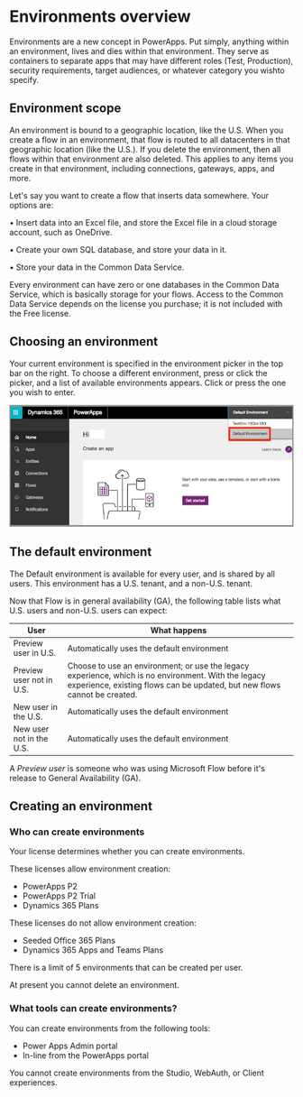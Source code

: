 <properties
	pageTitle="Overview of Environments | Microsoft PowerApps"
	description="What environments are, how to use them"
	services=""
	suite="powerapps"
	documentationCenter="na"
	authors="RickSaling"
	manager="anneta"
	editor=""
	tags=""/>

<tags
   ms.service="powerapps"
   ms.devlang="na"
   ms.topic="article"
   ms.tgt_pltfrm="na"
   ms.workload="na"
   ms.date="10/19/2016"
   ms.author="ricksal"/>

# Environments overview
Environments are a new concept in PowerApps. Put simply, anything within an environment, lives and dies within that environment. They serve as containers to separate apps that may have different roles (Test, Production), security requirements, target audiences, or whatever category you wishto specify.

## Environment scope
An environment is bound to a geographic location, like the U.S. When you create a flow in an environment, that flow is routed to all datacenters in that geographic location (like the U.S.). If you delete the environment, then all flows within that environment are also deleted. This applies to any items you create in that environment, including connections, gateways, apps, and more.

Let's say you want to create a flow that inserts data somewhere. Your options are:

•	Insert data into an Excel file, and store the Excel file in a cloud storage account, such as OneDrive.

•	Create your own SQL database, and store your data in it.

•	Store your data in the Common Data Service.

Every environment can have zero or one databases in the Common Data Service, which is basically storage for your flows. Access to the Common Data Service depends on the license you purchase; it is not included with the Free license.

## Choosing an environment

Your current environment is specified in the environment picker in the top bar on the right. To choose a different environment, press or click the picker, and a list of available environments appears. Click or press the one you wish to enter.

![](./media/environments-overview/choose-environment.png)

## The default environment

The Default environment is available for every user, and is shared by all users. This environment has a U.S. tenant, and a non-U.S. tenant.

Now that Flow is in general availability (GA), the following table lists what U.S. users and non-U.S. users can expect:

| User | What happens |
|-------|--------------|
|Preview user in U.S. | Automatically uses the default environment|
|Preview user not in U.S. | Choose to use an environment; or use the legacy experience, which is no environment. With the legacy experience, existing flows can be updated, but new flows cannot be created.|
|New user in the U.S. | Automatically uses the default environment|
|New user not in the U.S. | Automatically uses the default environment|

A *Preview user* is someone who was using Microsoft Flow before it's release to General Availability (GA).



## Creating an environment

### Who can create environments

Your license determines whether you can create environments.

These licenses allow environment creation:

* PowerApps P2
* PowerApps P2 Trial
* Dynamics 365 Plans

These licenses do not allow environment creation:

* Seeded Office 365 Plans
* Dynamics 365 Apps and Teams Plans

There is a limit of 5 environments that can be created per user.

At present you cannot delete an environment.

### What tools can create environments?

You can create environments from the following tools:

* Power Apps Admin portal
* In-line from the PowerApps portal

You cannot create environments from the Studio, WebAuth, or Client experiences.
